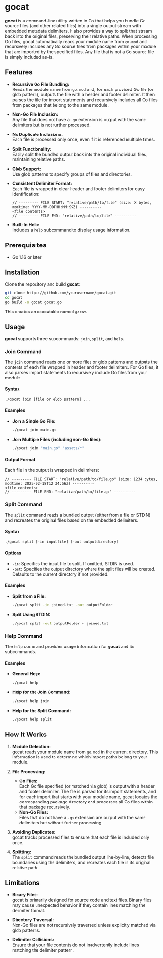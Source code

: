 # gocat

**gocat** is a command-line utility written in Go that helps you bundle Go source files (and other related files) into a single output stream with embedded metadata delimiters. It also provides a way to split that stream back into the original files, preserving their relative paths. When processing Go files, gocat automatically reads your module name from `go.mod` and recursively includes any Go source files from packages within your module that are imported by the specified files. Any file that is not a Go source file is simply included as-is.

## Features

- **Recursive Go File Bundling:**  
  Reads the module name from `go.mod` and, for each provided Go file (or glob pattern), outputs the file with a header and footer delimiter. It then parses the file for import statements and recursively includes all Go files from packages that belong to the same module.

- **Non-Go File Inclusion:**  
  Any file that does not have a `.go` extension is output with the same delimiters but is not further processed.

- **No Duplicate Inclusions:**  
  Each file is processed only once, even if it is referenced multiple times.

- **Split Functionality:**  
  Easily split the bundled output back into the original individual files, maintaining relative paths.

- **Glob Support:**  
  Use glob patterns to specify groups of files and directories.

- **Consistent Delimiter Format:**  
  Each file is wrapped in clear header and footer delimiters for easy identification:
  
  ```
  // --------- FILE START: "relative/path/to/file" (size: X bytes, modtime: YYYY-MM-DDTHH:MM:SSZ) ----------
  <file contents>
  // --------- FILE END: "relative/path/to/file" ----------
  ```

- **Built-In Help:**  
  Includes a `help` subcommand to display usage information.

## Prerequisites

- Go 1.16 or later

## Installation

Clone the repository and build **gocat**:

```bash
git clone https://github.com/yourusername/gocat.git
cd gocat
go build -o gocat gocat.go
```

This creates an executable named `gocat`.

## Usage

**gocat** supports three subcommands: `join`, `split`, and `help`.

### Join Command

The `join` command reads one or more files or glob patterns and outputs the contents of each file wrapped in header and footer delimiters. For Go files, it also parses import statements to recursively include Go files from your module.

#### Syntax

```bash
./gocat join [file or glob pattern] ...
```

#### Examples

- **Join a Single Go File:**

  ```bash
  ./gocat join main.go
  ```

- **Join Multiple Files (including non-Go files):**

  ```bash
  ./gocat join "main.go" "assets/*"
  ```

#### Output Format

Each file in the output is wrapped in delimiters:

```
// --------- FILE START: "relative/path/to/file.go" (size: 1234 bytes, modtime: 2025-02-18T12:34:56Z) ----------
<file contents>
// --------- FILE END: "relative/path/to/file.go" ----------
```

### Split Command

The `split` command reads a bundled output (either from a file or STDIN) and recreates the original files based on the embedded delimiters.

#### Syntax

```bash
./gocat split [-in inputfile] [-out outputdirectory]
```

#### Options

- `-in`: Specifies the input file to split. If omitted, STDIN is used.
- `-out`: Specifies the output directory where the split files will be created. Defaults to the current directory if not provided.

#### Examples

- **Split from a File:**

  ```bash
  ./gocat split -in joined.txt -out outputFolder
  ```

- **Split Using STDIN:**

  ```bash
  ./gocat split -out outputFolder < joined.txt
  ```

### Help Command

The `help` command provides usage information for **gocat** and its subcommands.

#### Examples

- **General Help:**

  ```bash
  ./gocat help
  ```

- **Help for the Join Command:**

  ```bash
  ./gocat help join
  ```

- **Help for the Split Command:**

  ```bash
  ./gocat help split
  ```

## How It Works

1. **Module Detection:**  
   gocat reads your module name from `go.mod` in the current directory. This information is used to determine which import paths belong to your module.

2. **File Processing:**  
   - **Go Files:**  
     Each Go file specified (or matched via glob) is output with a header and footer delimiter. The file is parsed for its import statements, and for each import that starts with your module name, gocat locates the corresponding package directory and processes all Go files within that package recursively.
   - **Non-Go Files:**  
     Files that do not have a `.go` extension are output with the same delimiters but without further processing.

3. **Avoiding Duplicates:**  
   gocat tracks processed files to ensure that each file is included only once.

4. **Splitting:**  
   The `split` command reads the bundled output line-by-line, detects file boundaries using the delimiters, and recreates each file in its original relative path.

## Limitations

- **Binary Files:**  
  gocat is primarily designed for source code and text files. Binary files may cause unexpected behavior if they contain lines matching the delimiter format.

- **Directory Traversal:**  
  Non-Go files are not recursively traversed unless explicitly matched via glob patterns.

- **Delimiter Collisions:**  
  Ensure that your file contents do not inadvertently include lines matching the delimiter pattern.
